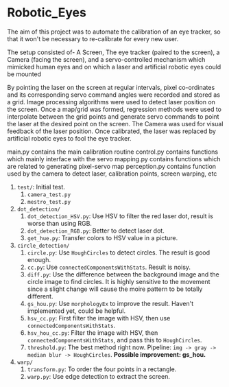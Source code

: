 # Robotic_Eyes
The aim of this project was to automate the calibration of an eye tracker, so that it won't be necessary to re-calibrate for every new user.

The setup consisted of- A Screen, The eye tracker (paired to the screen), a Camera (facing the screen), and a servo-controlled mechanism which mimicked human eyes and on which a laser and artificial robotic eyes could be mounted

By pointing the laser on the screen at regular intervals, pixel co-ordinates and its corresponding servo command angles were recorded and stored as a grid. Image processing algorithms were used to detect laser position on the screen. Once a map/grid was formed, regression methods were used to interpolate between the grid points and generate servo commands to point the laser at the desired point on the screen. The Camera was used for visual feedback of the laser position. Once calibrated, the laser was replaced by artificial robotic eyes to fool the eye tracker.

main.py contains the main calibration routine
control.py contains functions which mainly interface with the servo
mapping.py contains functions which are related to generating pixel-servo map
perception.py contains function used by the camera to detect laser, calibration points, screen warping, etc

1. `test/`: Initial test.
   1. `camera_test.py`
   2. `mestro_test.py`
2. `dot_detection/`
   1. `dot_detection_HSV.py`: Use HSV to filter the red laser dot, result is worse than using RGB.
   2. `dot_detection_RGB.py`: Better to detect laser dot.
   3. `get_hue.py`: Transfer colors to HSV value in a picture.
3. `circle_detection/`
   1. `circle.py`: Use `HoughCircles` to detect circles. The result is good enough.
   2. `cc.py`: Use `connectedComponentsWithStats`. Result is noisy.
   3. `diff.py`: Use the difference between the background image and the circle image to find circles. It is highly sensitive to the movement since a slight change will cause the moire pattern to be totally different. 
   4. `gs_hou.py`: Use `morphologyEx` to improve the result. Haven't implemented yet, could be helpful.
   5. `hsv_cc.py`: First filter the image with HSV, then use `connectedComponentsWithStats`.
   6. `hsv_hou_cc.py`: Filter the image with HSV, then `connectedComponentsWithStats`, and pass this to `HoughCircles`.
   7. `threshold.py`: The best method right now. Pipeline: `img -> gray -> median blur -> HoughCircles`. **Possible improvement: gs_hou.**
4. `warp/`
   1. `transform.py`: To order the four points in a rectangle.
   2. `warp.py`: Use edge detection to extract the screen.
